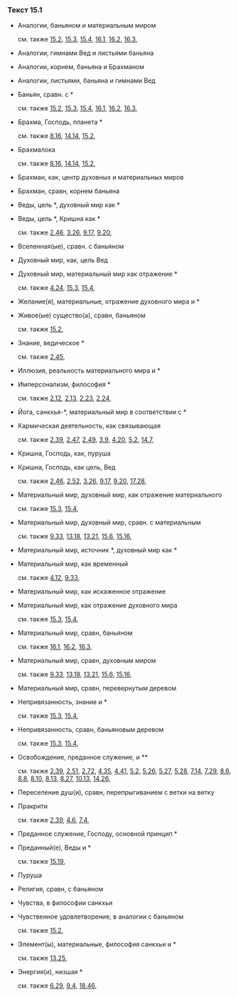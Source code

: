 ### Текст 15.1
	
- Аналогии, баньяном и материальным миром

	см. также  [15.2](../15/1502.md),  [15.3](../15/1503.md),  [15.4](../15/1504.md),  [16.1](../16/1601.md),  [16.2](../16/1602.md),  [16.3](../16/1603.md), 
	
- Аналогии, гимнами Вед и листьями баньяна

	
- Аналогии, корнем, баньяна и Брахманом

	
- Аналогии, листьями, баньяна и гимнами Вед

	
- Баньян, сравн. с *

	см. также  [15.2](../15/1502.md),  [15.3](../15/1503.md),  [15.4](../15/1504.md),  [16.1](../16/1601.md),  [16.2](../16/1602.md),  [16.3](../16/1603.md), 
	
- Брахма, Господь, планета *

	см. также  [8.16](../08/0816.md),  [14.14](../14/1414.md),  [15.2](../15/1502.md), 
	
- Брахмалока

	см. также  [8.16](../08/0816.md),  [14.14](../14/1414.md),  [15.2](../15/1502.md), 
	
- Брахман, как, центр духовных и материальных миров

	
- Брахман, сравн, корнем баньяна

	
- Веды, цель *, духовный мир как *

	
- Веды, цель *, Кришна как *

	см. также  [2.46](../02/0246.md),  [3.26](../03/0326.md),  [9.17](../09/0917.md),  [9.20](../09/0920.md), 
	
- Вселенная(ые), сравн. с баньяном

	
- Духовный мир, как, цель Вед

	
- Духовный мир, материальный мир как отражение *

	см. также  [4.24](../04/0424.md),  [15.3](../15/1503.md),  [15.4](../15/1504.md), 
	
- Желание(я), материальные, отражение духовного мира и *

	
- Живое(ые) существо(а), сравн, баньяном

	см. также  [15.2](../15/1502.md), 
	
- Знание, ведическое *

	см. также  [2.45](../02/0245.md), 
	
- Иллюзия, реальность материального мира и *

	
- Имперсонализм, философия *

	см. также  [2.12](../02/0212.md),  [2.13](../02/0213.md),  [2.23](../02/0223.md),  [2.24](../02/0224.md), 
	
- Йога, санкхья-*, материальный мир в соответствии с *

	
- Кармическая деятельность, как связывающая

	см. также  [2.39](../02/0239.md),  [2.47](../02/0247.md),  [2.49](../02/0249.md),  [3.9](../03/0309.md),  [4.20](../04/0420.md),  [5.2](../05/0502.md),  [14.7](../14/1407.md), 
	
- Кришна, Господь, как, пуруша

	
- Кришна, Господь, как цель, Вед

	см. также  [2.46](../02/0246.md),  [2.52](../02/0252.md),  [3.26](../03/0326.md),  [9.17](../09/0917.md),  [9.20](../09/0920.md),  [17.28](../17/1728.md), 
	
- Материальный мир, духовный мир, как отражение материального

	см. также  [15.3](../15/1503.md),  [15.4](../15/1504.md), 
	
- Материальный мир, духовный мир, сравн. с материальным

	см. также  [9.33](../09/0933.md),  [13.18](../13/1318.md),  [13.21](../13/1321.md),  [15.6](../15/1506.md),  [15.16](../15/1516.md), 
	
- Материальный мир, источник *, духовный мир как *

	
- Материальный мир, как временный

	см. также  [4.12](../04/0412.md),  [9.33](../09/0933.md), 
	
- Материальный мир, как искаженное отражение

	
- Материальный мир, как отражение духовного мира

	см. также  [15.3](../15/1503.md),  [15.4](../15/1504.md), 
	
- Материальный мир, сравн, баньяном

	см. также  [16.1](../16/1601.md),  [16.2](../16/1602.md),  [16.3](../16/1603.md), 
	
- Материальный мир, сравн, духовным миром

	см. также  [9.33](../09/0933.md),  [13.18](../13/1318.md),  [13.21](../13/1321.md),  [15.6](../15/1506.md),  [15.16](../15/1516.md), 
	
- Материальный мир, сравн, перевернутым деревом

	
- Непривязанность, знание и *

	см. также  [15.3](../15/1503.md),  [15.4](../15/1504.md), 
	
- Непривязанность, сравн, баньяновым деревом

	см. также  [15.3](../15/1503.md),  [15.4](../15/1504.md), 
	
- Освобождение, преданное служение, и **

	см. также  [2.39](../02/0239.md),  [2.51](../02/0251.md),  [2.72](../02/0272.md),  [4.35](../04/0435.md),  [4.41](../04/0441.md),  [5.2](../05/0502.md),  [5.26](../05/0526.md),  [5.27](../05/0527.md),  [5.28](../05/0528.md),  [7.14](../07/0714.md),  [7.29](../07/0729.md),  [8.6](../08/0806.md),  [8.8](../08/0808.md),  [8.10](../08/0810.md),  [8.13](../08/0813.md),  [8.27](../08/0827.md),  [10.13](../10/1013.md),  [14.26](../14/1426.md), 
	
- Переселение душ(и), сравн, перепрыгиванием с ветки на ветку

	
- Пракрити

	см. также  [2.39](../02/0239.md),  [4.6](../04/0406.md),  [7.4](../07/0704.md), 
	
- Преданное служение, Господу, основной принцип *

	
- Преданный(е), Веды и *

	см. также  [15.19](../15/1519.md), 
	
- Пуруша

	
- Религия, сравн, с баньяном

	
- Чувства, в философии санкхьи

	
- Чувственное удовлетворение, в аналогии с баньяном

	см. также  [15.2](../15/1502.md), 
	
- Элемент(ы), материальные, философия санкхьи и *

	см. также  [13.25](../13/1325.md), 
	
- Энергия(и), низшая *

	см. также  [6.29](../06/0629.md),  [9.4](../09/0904.md),  [18.46](../18/1846.md), 
